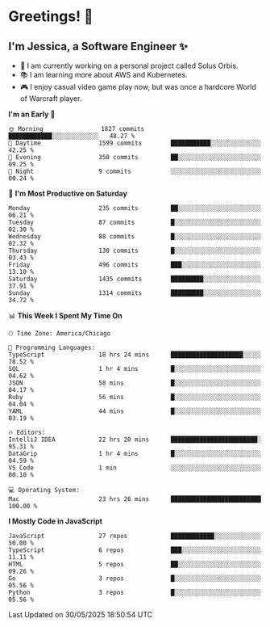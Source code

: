 # Greetings! 🧠

## I'm Jessica, a Software Engineer :sparkles:

- 🌟 I am currently working on a personal project called Solus Orbis.
- 📚 I am learning more about AWS and Kubernetes.
- 🎮 I enjoy casual video game play now, but was once a hardcore World of Warcraft player.

<!--START_SECTION:waka-->
**I'm an Early 🐤** 

```text
🌞 Morning                1827 commits        ████████████░░░░░░░░░░░░░   48.27 % 
🌆 Daytime                1599 commits        ███████████░░░░░░░░░░░░░░   42.25 % 
🌃 Evening                350 commits         ██░░░░░░░░░░░░░░░░░░░░░░░   09.25 % 
🌙 Night                  9 commits           ░░░░░░░░░░░░░░░░░░░░░░░░░   00.24 % 
```
📅 **I'm Most Productive on Saturday** 

```text
Monday                   235 commits         ██░░░░░░░░░░░░░░░░░░░░░░░   06.21 % 
Tuesday                  87 commits          █░░░░░░░░░░░░░░░░░░░░░░░░   02.30 % 
Wednesday                88 commits          █░░░░░░░░░░░░░░░░░░░░░░░░   02.32 % 
Thursday                 130 commits         █░░░░░░░░░░░░░░░░░░░░░░░░   03.43 % 
Friday                   496 commits         ███░░░░░░░░░░░░░░░░░░░░░░   13.10 % 
Saturday                 1435 commits        █████████░░░░░░░░░░░░░░░░   37.91 % 
Sunday                   1314 commits        █████████░░░░░░░░░░░░░░░░   34.72 % 
```


📊 **This Week I Spent My Time On** 

```text
🕑︎ Time Zone: America/Chicago

💬 Programming Languages: 
TypeScript               18 hrs 24 mins      ████████████████████░░░░░   78.52 % 
SQL                      1 hr 4 mins         █░░░░░░░░░░░░░░░░░░░░░░░░   04.62 % 
JSON                     58 mins             █░░░░░░░░░░░░░░░░░░░░░░░░   04.17 % 
Ruby                     56 mins             █░░░░░░░░░░░░░░░░░░░░░░░░   04.04 % 
YAML                     44 mins             █░░░░░░░░░░░░░░░░░░░░░░░░   03.19 % 

🔥 Editors: 
IntelliJ IDEA            22 hrs 20 mins      ████████████████████████░   95.31 % 
DataGrip                 1 hr 4 mins         █░░░░░░░░░░░░░░░░░░░░░░░░   04.59 % 
VS Code                  1 min               ░░░░░░░░░░░░░░░░░░░░░░░░░   00.10 % 

💻 Operating System: 
Mac                      23 hrs 26 mins      █████████████████████████   100.00 % 
```

**I Mostly Code in JavaScript** 

```text
JavaScript               27 repos            ████████████░░░░░░░░░░░░░   50.00 % 
TypeScript               6 repos             ███░░░░░░░░░░░░░░░░░░░░░░   11.11 % 
HTML                     5 repos             ██░░░░░░░░░░░░░░░░░░░░░░░   09.26 % 
Go                       3 repos             █░░░░░░░░░░░░░░░░░░░░░░░░   05.56 % 
Python                   3 repos             █░░░░░░░░░░░░░░░░░░░░░░░░   05.56 % 
```




 Last Updated on 30/05/2025 18:50:54 UTC
<!--END_SECTION:waka-->

<!--
**jessikuh/jessikuh** is a ✨ _special_ ✨ repository because its `README.md` (this file) appears on your GitHub profile.

Here are some ideas to get you started:

- 🔭 I’m currently working on ...
- 🌱 I’m currently learning ...
- 👯 I’m looking to collaborate on ...
- 🤔 I’m looking for help with ...
- 💬 Ask me about ...
- 📫 How to reach me: ...
- 😄 Pronouns: ...
- ⚡ Fun fact: ...
-->
